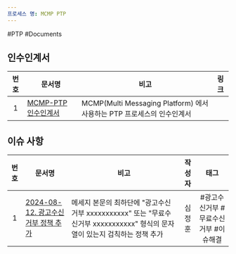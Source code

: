 ```yaml
---
프로세스 명: MCMP PTP
---
```

#PTP #Documents

## 인수인계서

| **번호** | <center>**문서명**</center> | <center>**비고**</center>                                | **링크** |
| :----: | :----------------------- | :----------------------------------------------------- | :----: |
|   1    | [MCMP-PTP 인수인계서]()       | MCMP(Multi Messaging Platform) 에서 사용하는 PTP 프로세스의 인수인계서 |        |


## 이슈 사항

| **번호** | <center>**문서명**<center>                                                                                                                                                                                                                                                                                                                 | <center>**비고**</center>                                                           | **작성자** |        **태그**         |
| :----: | --------------------------------------------------------------------------------------------------------------------------------------------------------------------------------------------------------------------------------------------------------------------------------------------------------------------------------------- | --------------------------------------------------------------------------------- | :-----: | :-------------------: |
|   1    | [2024-08-12. 광고수신거부 정책 추가](obsidian://open?vault=Transmission-Development-Teams-Repo&file=Documents%2F%EC%9D%B4%EC%8A%88%2FMCMP%20(%20Multi%20Channel%20Messaging%20Platform%20)%2F%EA%B5%AD%EB%82%B4(Domestic)%2FPTP%2F2024-08-12.%20%EA%B4%91%EA%B3%A0%EC%88%98%EC%8B%A0%EA%B1%B0%EB%B6%80%20%EC%A0%95%EC%B1%85%20%EC%B6%94%EA%B0%80) | 메세지 본문의 최하단에 "광고수신거부 xxxxxxxxxxx" 또는 "무료수신거부 xxxxxxxxxxx" 형식의 문자열이 있는지 검칙하는 정책 추가 |   심정훈   | #광고수신거부 #무료수신거부 #이슈해결 |
